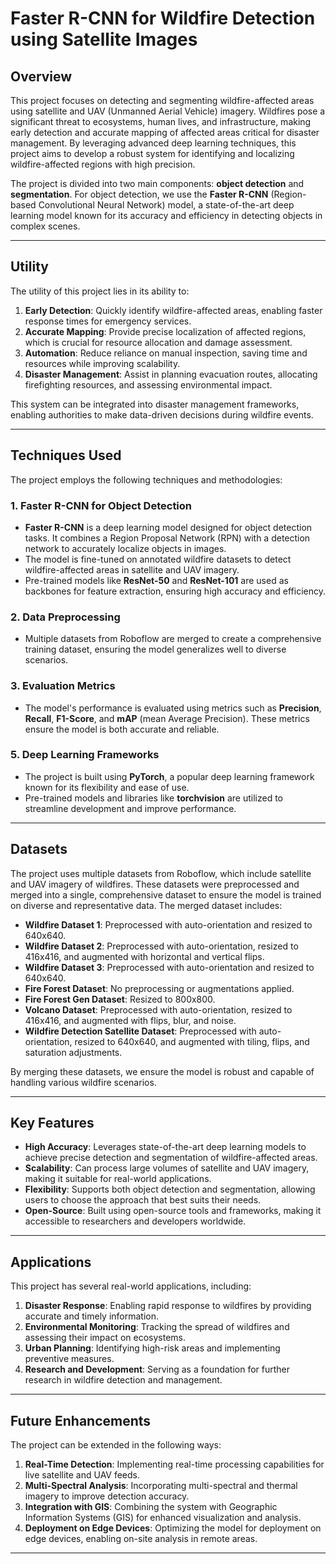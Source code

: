 # Faster R-CNN for Wildfire Detection using Satellite Images

## Overview
This project focuses on detecting and segmenting wildfire-affected areas using satellite and UAV (Unmanned Aerial Vehicle) imagery. Wildfires pose a significant threat to ecosystems, human lives, and infrastructure, making early detection and accurate mapping of affected areas critical for disaster management. By leveraging advanced deep learning techniques, this project aims to develop a robust system for identifying and localizing wildfire-affected regions with high precision.

The project is divided into two main components: **object detection** and **segmentation**. For object detection, we use the **Faster R-CNN** (Region-based Convolutional Neural Network) model, a state-of-the-art deep learning model known for its accuracy and efficiency in detecting objects in complex scenes.

---

## Utility
The utility of this project lies in its ability to:
1. **Early Detection**: Quickly identify wildfire-affected areas, enabling faster response times for emergency services.
2. **Accurate Mapping**: Provide precise localization of affected regions, which is crucial for resource allocation and damage assessment.
3. **Automation**: Reduce reliance on manual inspection, saving time and resources while improving scalability.
4. **Disaster Management**: Assist in planning evacuation routes, allocating firefighting resources, and assessing environmental impact.

This system can be integrated into disaster management frameworks, enabling authorities to make data-driven decisions during wildfire events.

---

## Techniques Used
The project employs the following techniques and methodologies:

### 1. **Faster R-CNN for Object Detection**
   - **Faster R-CNN** is a deep learning model designed for object detection tasks. It combines a Region Proposal Network (RPN) with a detection network to accurately localize objects in images.
   - The model is fine-tuned on annotated wildfire datasets to detect wildfire-affected areas in satellite and UAV imagery.
   - Pre-trained models like **ResNet-50** and **ResNet-101** are used as backbones for feature extraction, ensuring high accuracy and efficiency.

### 2. **Data Preprocessing**
   - Multiple datasets from Roboflow are merged to create a comprehensive training dataset, ensuring the model generalizes well to diverse scenarios.

### 3. **Evaluation Metrics**
   - The model's performance is evaluated using metrics such as **Precision**, **Recall**, **F1-Score**, and **mAP** (mean Average Precision). These metrics ensure the model is both accurate and reliable.

### 5. **Deep Learning Frameworks**
   - The project is built using **PyTorch**, a popular deep learning framework known for its flexibility and ease of use.
   - Pre-trained models and libraries like **torchvision** are utilized to streamline development and improve performance.

---

## Datasets
The project uses multiple datasets from Roboflow, which include satellite and UAV imagery of wildfires. These datasets were preprocessed and merged into a single, comprehensive dataset to ensure the model is trained on diverse and representative data. The merged dataset includes:
- **Wildfire Dataset 1**: Preprocessed with auto-orientation and resized to 640x640.
- **Wildfire Dataset 2**: Preprocessed with auto-orientation, resized to 416x416, and augmented with horizontal and vertical flips.
- **Wildfire Dataset 3**: Preprocessed with auto-orientation and resized to 640x640.
- **Fire Forest Dataset**: No preprocessing or augmentations applied.
- **Fire Forest Gen Dataset**: Resized to 800x800.
- **Volcano Dataset**: Preprocessed with auto-orientation, resized to 416x416, and augmented with flips, blur, and noise.
- **Wildfire Detection Satellite Dataset**: Preprocessed with auto-orientation, resized to 640x640, and augmented with tiling, flips, and saturation adjustments.

By merging these datasets, we ensure the model is robust and capable of handling various wildfire scenarios.

---

## Key Features
- **High Accuracy**: Leverages state-of-the-art deep learning models to achieve precise detection and segmentation of wildfire-affected areas.
- **Scalability**: Can process large volumes of satellite and UAV imagery, making it suitable for real-world applications.
- **Flexibility**: Supports both object detection and segmentation, allowing users to choose the approach that best suits their needs.
- **Open-Source**: Built using open-source tools and frameworks, making it accessible to researchers and developers worldwide.

---

## Applications
This project has several real-world applications, including:
1. **Disaster Response**: Enabling rapid response to wildfires by providing accurate and timely information.
2. **Environmental Monitoring**: Tracking the spread of wildfires and assessing their impact on ecosystems.
3. **Urban Planning**: Identifying high-risk areas and implementing preventive measures.
4. **Research and Development**: Serving as a foundation for further research in wildfire detection and management.

---

## Future Enhancements
The project can be extended in the following ways:
1. **Real-Time Detection**: Implementing real-time processing capabilities for live satellite and UAV feeds.
2. **Multi-Spectral Analysis**: Incorporating multi-spectral and thermal imagery to improve detection accuracy.
3. **Integration with GIS**: Combining the system with Geographic Information Systems (GIS) for enhanced visualization and analysis.
4. **Deployment on Edge Devices**: Optimizing the model for deployment on edge devices, enabling on-site analysis in remote areas.

---
